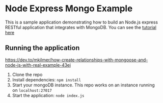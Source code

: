 # Node Express Mongo Example

This is a sample application demonstrating how to build an Node.js express RESTful application that integrates with MongoDB. You can see the [tutorial here](https://codetree.dev/node-rest-api-tutorial/)

## Running the application
https://dev.to/mkilmer/how-create-relationships-with-mongoose-and-node-js-with-real-example-43ei

1. Clone the repo
2. Install dependencies: `npm install`
3. Start your mongoDB instance. This repo works on an instance running on `localhost:27017`
4. Start the application: `node index.js`
